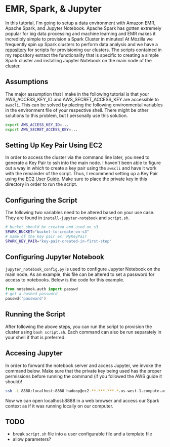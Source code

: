 # EMR, Spark, & Jupyter
In this tutorial, I'm going to setup a data environment with Amazon EMR, Apache Spark, and Jupyter Notebook. Apache Spark has gotten extremely popular for big data processing and machine learning and EMR makes it incredibly simple to provision a Spark Cluster in minutes! At Mozilla we frequently spin up Spark clusters to perform data analysis and we have a [repository]() for scripts for provisioning our clusters. The scripts contained in my repository extract the functionality that is specific to creating a simple Spark cluster and installing Jupyter Notebook on the main node of the cluster.

## Assumptions
The major assumption that I make in the following tutorial is that your AWS_ACCESS_KEY_ID and AWS_SECRET_ACCESS_KEY are accessible to `awscli`. This can be solved by placing the following environmental variables in the environment file of your respective shell. There might be other solutions to this problem, but I personally use this solution.

```bash
export AWS_ACCESS_KEY_ID=...
export AWS_SECRET_ACCESS_KEY=...
```

## Setting Up Key Pair Using EC2
In order to access the cluster via the command line later, you need to generate a Key Pair to ssh into the main node. I haven't been able to figure out a way in which to create a key pair using the `awscli` and have it work with the remainder of the script. Thus, I recommend setting up a Key Pair using the [EC2 User Guide](http://docs.aws.amazon.com/AWSEC2/latest/UserGuide/ec2-key-pairs.html#having-ec2-create-your-key-pair). Make sure to place the private key in this directory in order to run the script.

## Configuring the Script
The following two variables need to be altered based on your use case. They are found in `install-jupyter-notebook` and `script.sh`.

```bash
# bucket should be created and used on s3
SPARK_BUCKET="bucket-to-create-on-s3"
# name of the key pair ex: MyKeyPair
SPARK_KEY_PAIR="key-pair-created-in-first-step"
```

## Configuring Jupyter Notebook
`jupyter_notebook_config.py` is used to configure Jupyter Notebook on the main node. As an example, this file can be altered to set a password for access to notebooks. Below is the code for this example.

```python
from notebook.auth import passwd
# get a hashed password
passwd('password')
```

## Running the Script
After following the above steps, you can run the script to provision the cluster using `bash script.sh`. Each command can also be run separately in your shell if that is preferred.

## Accesing Jupyter
In order to forward the notebook server and access Jupyter, we invoke the command below. Make sure
that the private key being used has the proper permissions before running the command (if you followed
the AWS guide it should)!

```bash
ssh -L 8888:localhost:8888 hadoop@ec2-**-***-***-*.us-west-1.compute.amazonaws.com -i <key pair>.pem  
```

Now we can open localhost:8888 in a web browser and access our Spark context as if it was running
locally on our computer.


## TODO
- break `script.sh` file into a user configurable file and a template file
- allow parameters?
